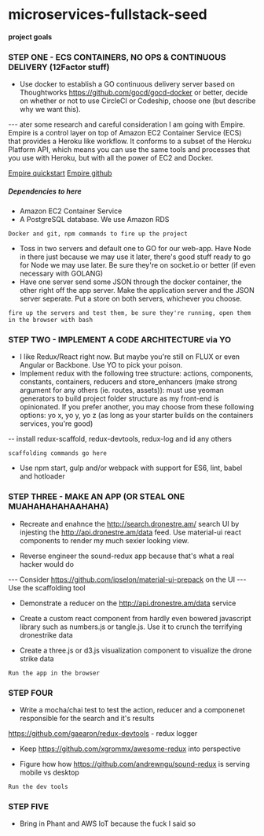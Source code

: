 # microservices-fullstack-seed

#### project goals

### STEP ONE - ECS CONTAINERS, NO OPS & CONTINUOUS DELIVERY (12Factor stuff)
- Use docker to establish a GO continuous delivery server based on Thoughtworks https://github.com/gocd/gocd-docker or better, decide on whether or not to use CircleCI or Codeship, choose one (but describe why we want this).

--- ater some research and careful consideration I am going with Empire. Empire is a control layer on top of Amazon EC2 Container Service (ECS) that provides a Heroku like workflow. It conforms to a subset of the Heroku Platform API, which means you can use the same tools and processes that you use with Heroku, but with all the power of EC2 and Docker.

[Empire quickstart](http://empire.readthedocs.org/en/latest/)
[Empire github](https://github.com/remind101/empire)

##### Dependencies to here
+ Amazon EC2 Container Service
+ A PostgreSQL database. We use Amazon RDS

``` Docker and git, npm commands to fire up the project ```

- Toss in two servers and default one to GO for our web-app. Have Node in there just because we may use it later, there's good stuff ready to go for Node we may use later. Be sure they're on socket.io or better (if even necessary with GOLANG)
- Have one server send some JSON through the docker container, the other right off the app server. Make the application server and the JSON server seperate. Put a store on both servers, whichever you choose.

``` fire up the servers and test them, be sure they're running, open them in the browser with bash ```


### STEP TWO - IMPLEMENT A CODE ARCHITECTURE via YO
- I like Redux/React right now. But maybe you're still on FLUX or even Angular or Backbone. Use YO to pick your poison.
- Implement redux with the following tree structure: actions, components, constants, containers, reducers and store_enhancers (make strong argument for any others (ie. routes, assets)): must use yeoman generators to build project folder structure as my front-end is opinionated. If you prefer another, you may choose from these following options: yo x, yo y, yo z (as long as your starter builds on the containers services, you're good)

-- install redux-scaffold, redux-devtools, redux-log and id any others

``` scaffolding commands go here ```

- Use npm start, gulp and/or webpack with support for ES6, lint, babel and hotloader

### STEP THREE - MAKE AN APP (OR STEAL ONE MUAHAHAHAHAAHAHA)
- Recreate and enahnce the http://search.dronestre.am/ search UI by injesting the http://api.dronestre.am/data feed. Use material-ui react components to render my much sexier looking view.

- Reverse engineer the sound-redux app because that's what a real hacker would do

--- Consider https://github.com/ipselon/material-ui-prepack on the UI
--- Use the scaffolding tool

- Demonstrate a reducer on the http://api.dronestre.am/data service

- Create a custom react component from hardly even bowered javascript library such as numbers.js or tangle.js. Use it to crunch the terrifying dronestrike data

- Create a three.js or d3.js visualization component to visualize the drone strike data

``` Run the app in the browser ```

### STEP FOUR
- Write a mocha/chai test to test the action, reducer and a componenet responsible for the search and it's results

https://github.com/gaearon/redux-devtools - redux logger

- Keep https://github.com/xgrommx/awesome-redux into perspective

- Figure how how https://github.com/andrewngu/sound-redux is serving mobile vs desktop

``` Run the dev tools ```

### STEP FIVE
- Bring in Phant and AWS IoT because the fuck I said so


